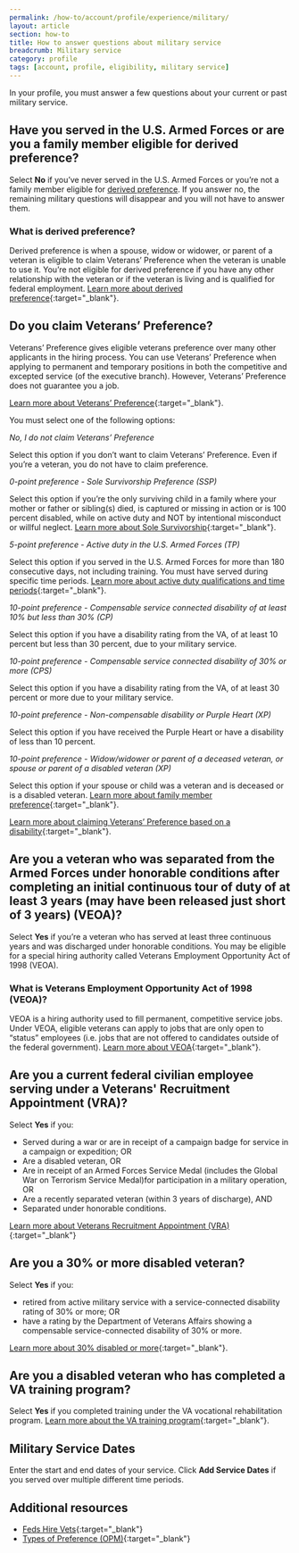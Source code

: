 ```yaml
---
permalink: /how-to/account/profile/experience/military/
layout: article
section: how-to
title: How to answer questions about military service
breadcrumb: Military service
category: profile
tags: [account, profile, eligibility, military service]
---
```


In your profile, you must answer a few questions about your current or past military service.

## Have you served in the U.S. Armed Forces or are you a family member eligible for derived preference?

Select **No** if you’ve never served in the U.S. Armed Forces or you’re not a family member eligible for [derived preference](#what-is-derived-preference). If you answer no, the remaining military questions will disappear and you will not have to answer them.

### What is derived preference?

Derived preference is when a spouse, widow or widower, or parent of a veteran is eligible to claim Veterans’ Preference when the veteran is unable to use it. You’re not eligible for derived preference if you have any other relationship with the veteran or if the veteran is living and is qualified for federal employment.   [Learn more about derived preference](https://www.fedshirevets.gov/job-seekers/veterans-preference/family-member-preference/){:target="_blank"}.

## Do you claim Veterans’ Preference?

Veterans’ Preference gives eligible veterans preference over many other applicants in the hiring process. You can use Veterans’ Preference when applying to permanent and temporary positions in both the competitive and excepted service (of the executive branch). However, Veterans’ Preference does not guarantee you a job.

[Learn more about Veterans’ Preference](https://www.fedshirevets.gov/job-seekers/veterans-preference/){:target="_blank"}.

You must select one of the following options:

_No, I do not claim Veterans’ Preference_

Select this option if you don’t want to claim Veterans’ Preference.  Even if you’re a veteran, you do not have to claim preference.

_0-point preference - Sole Survivorship Preference (SSP)_

Select this option if you’re the only surviving child in a family where your mother or father or sibling(s) died, is captured or missing in action or is 100 percent disabled, while on active duty and NOT by intentional misconduct or willful neglect.   [Learn more about Sole Survivorship](https://www.fedshirevets.gov/job-seekers/veterans-preference/#0point){:target="_blank"}.

_5-point preference - Active duty in the U.S. Armed Forces (TP)_

Select this option if you served in the U.S. Armed Forces for more than 180 consecutive days, not including training. You must have served during specific time periods. [Learn more about active duty qualifications and time periods](https://www.fedshirevets.gov/job-seekers/veterans-preference/#content){:target="_blank"}.

_10-point preference - Compensable service connected disability of at least 10% but less than 30% (CP)_

Select this option if you have a disability rating from the VA, of at least 10 percent but less than 30 percent, due to your military service.

_10-point preference - Compensable service connected disability of 30% or more (CPS)_

Select this option if you have a disability rating from the VA, of at least 30 percent or more due to your military service.

_10-point preference - Non-compensable disability or Purple Heart (XP)_

Select this option if you have received the Purple Heart or have a disability of less than 10 percent.

_10-point preference - Widow/widower or parent of a deceased veteran, or spouse or parent of a disabled veteran (XP)_

Select this option if your spouse or child was a veteran and is deceased or is a disabled veteran. [Learn more about family member preference](https://www.fedshirevets.gov/job-seekers/veterans-preference/family-member-preference/){:target="_blank"}.

[Learn more about claiming Veterans’ Preference based on a disability](https://www.fedshirevets.gov/job-seekers/veterans-preference/#10point){:target="_blank"}.

## Are you a veteran who was separated from the Armed Forces under honorable conditions after completing an initial continuous tour of duty of at least 3 years (may have been released just short of 3 years) (VEOA)?

Select **Yes** if you’re a veteran who has served at least three continuous years and was discharged under honorable conditions. You may be eligible for a special hiring authority called Veterans Employment Opportunity Act of 1998 (VEOA).

### What is Veterans Employment Opportunity Act of 1998 (VEOA)?

VEOA is a hiring authority used to fill permanent, competitive service jobs. Under VEOA, eligible veterans can apply to jobs that are only open to “status” employees (i.e. jobs that are not offered to candidates outside of the federal government). [Learn more about VEOA](https://www.fedshirevets.gov/job-seekers/special-hiring-authorities/#veoa){:target="_blank"}.

## Are you a current federal civilian employee serving under a Veterans' Recruitment Appointment (VRA)?

Select **Yes** if you:

* Served during a war or are in receipt of a campaign badge for service in a campaign or expedition; OR
* Are a disabled veteran, OR
* Are in receipt of an Armed Forces Service Medal (includes the Global War on Terrorism Service Medal)for participation in a military operation, OR
* Are a recently separated veteran (within 3 years of discharge), AND
* Separated under honorable conditions.

[Learn more about Veterans Recruitment Appointment (VRA)](https://www.fedshirevets.gov/job-seekers/special-hiring-authorities/#vra){:target="_blank"}

## Are you a 30% or more disabled veteran?

Select **Yes** if you:

* retired from active military service with a service-connected disability rating of 30% or more; OR
* have a rating by the Department of Veterans Affairs showing a compensable service-connected disability of 30% or more.  

[Learn more about 30% disabled or more](https://www.fedshirevets.gov/job-seekers/special-hiring-authorities/#30){:target="_blank"}.

## Are you a disabled veteran who has completed a VA training program?

Select **Yes** if you completed training under the VA vocational rehabilitation program. [Learn more about the VA training program](https://www.fedshirevets.gov/job-seekers/special-hiring-authorities/#training){:target="_blank"}.

## Military Service Dates

Enter the start and end dates of your service. Click **Add Service Dates** if you served over multiple different time periods.

## Additional resources

* [Feds Hire Vets](https://www.fedshirevets.gov/){:target="_blank"}
* [Types of Preference (OPM)](https://www.opm.gov/policy-data-oversight/veterans-employment-initiative/vet-guide/#2Types){:target="_blank"}
